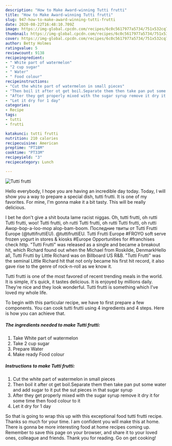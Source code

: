 ```yaml
---
description: "How to Make Award-winning Tutti frutti"
title: "How to Make Award-winning Tutti frutti"
slug: 947-how-to-make-award-winning-tutti-frutti
date: 2020-08-22T16:48:10.709Z
image: https://img-global.cpcdn.com/recipes/6c0c5617977a5734/751x532cq70/tutti-frutti-recipe-main-photo.jpg
thumbnail: https://img-global.cpcdn.com/recipes/6c0c5617977a5734/751x532cq70/tutti-frutti-recipe-main-photo.jpg
cover: https://img-global.cpcdn.com/recipes/6c0c5617977a5734/751x532cq70/tutti-frutti-recipe-main-photo.jpg
author: Betty Holmes
ratingvalue: 5
reviewcount: 9138
recipeingredient:
- " White part of watermelon"
- "2 cup sugar"
- " Water"
- " Food colour"
recipeinstructions:
- "Cut the white part of watermelon in small pieces"
- "Then boil it after ot get boil.Separate them then take pan put some water and add sugar to it put the sut pieces in that sugar syrup"
- "After they get properly mixed with the sugar syrup remove it dry it for some time then food colour to it"
- "Let it dry for 1 day"
categories:
- Recipe
tags:
- tutti
- frutti

katakunci: tutti frutti 
nutrition: 210 calories
recipecuisine: American
preptime: "PT18M"
cooktime: "PT33M"
recipeyield: "3"
recipecategory: Lunch

---
```



![Tutti frutti](https://img-global.cpcdn.com/recipes/6c0c5617977a5734/751x532cq70/tutti-frutti-recipe-main-photo.jpg)

Hello everybody, I hope you are having an incredible day today. Today, I will show you a way to prepare a special dish, tutti frutti. It is one of my favorites. For mine, I'm gonna make it a bit tasty. This will be really delicious.

I bet he don&#39;t give a shit bouta lame racist niggas. Oh, tutti frutti, oh rutti Tutti frutti, woo! Tutti frutti, oh rutti Tutti frutti, oh rutti Tutti frutti, oh rutti Awop-bop-a-loo-mop alop-bam-boom. Последние твиты от Tutti Frutti Europe (@tuttifruttiEU). @tuttifruttiEU. Tutti Frutti Europe #FROYO soft serve frozen yogurt in stores &amp; kiosks #Europe Opportunities for #franchises check http. &#34;Tutti Frutti&#34; was released as a single and became a breakout hit, which Richard found out when the Michael from Roskilde, DenmarkHello all, Tutti Frutti by Little Richard was on Billboard US R&amp;B. &#34;Tutti Frutti&#34; was the seminal Little Richard hit that not only became his first hit record, it also gave rise to the genre of rock-n-roll as we know it.

Tutti frutti is one of the most favored of recent trending meals in the world. It is simple, it's quick, it tastes delicious. It is enjoyed by millions daily. They're nice and they look wonderful. Tutti frutti is something which I've loved my whole life.


To begin with this particular recipe, we have to first prepare a few components. You can cook tutti frutti using 4 ingredients and 4 steps. Here is how you can achieve that.

<!--inarticleads1-->

##### The ingredients needed to make Tutti frutti:

1. Take  White part of watermelon
1. Take 2 cup sugar
1. Prepare  Water
1. Make ready  Food colour




<!--inarticleads2-->

##### Instructions to make Tutti frutti:

1. Cut the white part of watermelon in small pieces
1. Then boil it after ot get boil.Separate them then take pan put some water and add sugar to it put the sut pieces in that sugar syrup
1. After they get properly mixed with the sugar syrup remove it dry it for some time then food colour to it
1. Let it dry for 1 day




So that is going to wrap this up with this exceptional food tutti frutti recipe. Thanks so much for your time. I am confident you will make this at home. There is gonna be more interesting food at home recipes coming up. Remember to save this page on your browser, and share it to your loved ones, colleague and friends. Thank you for reading. Go on get cooking!
